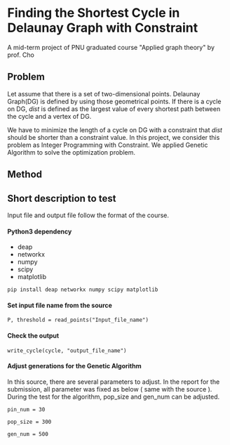 # Finding the Shortest Cycle in Delaunay Graph with Constraint

A mid-term project of PNU graduated course "Applied graph theory" by prof. Cho



## Problem

Let assume that there is a set of two-dimensional points. Delaunay Graph(DG) is defined by using those geometrical points. If there is a cycle on DG, *dist* is defined as the largest value of every shortest path between the cycle and a vertex of DG. 

We have to minimize the length of a cycle on DG with a constraint that *dist* should be shorter than a constraint value. In this project, we consider this problem as Integer Programming with Constraint. We applied Genetic Algorithm to solve the optimization problem.



## Method





## Short description to test

Input file and output file follow the format of the course.

#### Python3 dependency
- deap
- networkx
- numpy
- scipy
- matplotlib

`pip install deap networkx numpy scipy matplotlib`

#### Set input file name from the source

`P, threshold = read_points("Input_file_name")`



#### Check the output

`write_cycle(cycle, "output_file_name")`



#### Adjust generations for the Genetic Algorithm

In this source, there are several parameters to adjust. In the report for the submission, all parameter was fixed as below ( same with the source ). During the test for the algorithm, pop_size and gen_num can be adjusted.



`pin_num = 30`

`pop_size = 300`

`gen_num = 500`

